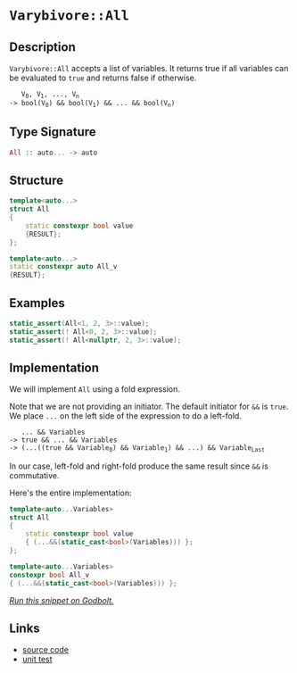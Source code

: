 <!-- Copyright 2024 Feng Mofan
SPDX-License-Identifier: Apache-2.0 -->

# `Varybivore::All`

## Description

`Varybivore::All` accepts a list of variables. It returns true if all variables can be evaluated to `true` and returns false if otherwise.

<pre><code>   V<sub>0</sub>, V<sub>1</sub>, ..., V<sub>n</sub>
-> bool(V<sub>0</sub>) && bool(V<sub>1</sub>) && ... && bool(V<sub>n</sub>)</code></pre>

## Type Signature

```Haskell
All :: auto... -> auto
```

## Structure

```C++
template<auto...>
struct All
{
    static constexpr bool value
    {RESULT};
};

template<auto...>
static constexpr auto All_v
{RESULT};
```

## Examples

```C++
static_assert(All<1, 2, 3>::value);
static_assert(! All<0, 2, 3>::value);
static_assert(! All<nullptr, 2, 3>::value);
```

## Implementation

We will implement `All` using a fold expression.

Note that we are not providing an initiator. The default initiator for `&&` is `true`. We place `...` on the left side of the expression to do a left-fold.

<pre><code>   ... && Variables
-> true && ... && Variables
-> (...((true && Variable<sub>0</sub>) && Variable<sub>1</sub>) && ...) && Variable<sub>Last</sub>
</code></pre>

In our case, left-fold and right-fold produce the same result since `&&` is commutative.

Here's the entire implementation:

```C++
template<auto...Variables>
struct All
{
    static constexpr bool value
    { (...&&(static_cast<bool>(Variables))) };
};

template<auto...Variables>
constexpr bool All_v
{ (...&&(static_cast<bool>(Variables))) };
```

[*Run this snippet on Godbolt.*](https://godbolt.org/#z:OYLghAFBqd5QCxAYwPYBMCmBRdBLAF1QCcAaPECAMzwBtMA7AQwFtMQByARg9KtQYEAysib0QXACx8BBAKoBnTAAUAHpwAMvAFYTStJg1DIApACYAQuYukl9ZATwDKjdAGFUtAK4sGISdKuADJ4DJgAcj4ARpjEEgAcpAAOqAqETgwe3r7%2B0ilpjgIhYZEsMXFciXaYDhlCBEzEBFk%2BfgG2mPaFDPWNBMUR0bEJtg1NLTntCmP9oYNlw5UAlLaoXsTI7BwEmCxJBjsmAMxuTF5EAHRXAGqNeExR9ArH2CYaAILTxF4OANTvtFob3eJgA7FYPr8ob9pkxHMhfmgGNNMKoksRflFUJ5fgA3MReTDA6G/MEWX4QK4XcwANlpEFh8IA%2BqJpsc3FjPC8ILdiPdHpgFEthaTQQARY4QkHiyXA4E7PYHIknM6XG53B5PF7ApEotEYzm0f6Apm4uXgilU2n0xl4ZAsphsk6G7m8/lPYVLUUSo5S4EAegAVMGQ6H/QGQwAVbBCSMh8MfIOh5MJkEfW32x1KJoQAFAk5cUi/MxFo4vEAgfHeTBLWXphrMrOxAgQMBgY35twaIsl35lo7YCtVwm133AjNMps5tsd9kMLyApIEMjF0vlysEmuSjgrWicACsvD8HC0pFQnDc1msMLWG0wpLMRx4pAImh3KwA1iB92YLqCzJI8TxPuGgAJw/hoNLxEc%2BicJIvAsBIGjdsep7nhwvAKCA3avieO6kHAsAwIgIBrAQSTnOQlBoHsdCxOErBbKo8Q0gAtDSki/MAyAIlIFxmLwmD4EQfLoHo/CCCIYjsFIMiCIoKjqHhpC6IWADuxBMEknA8LuB5Hm%2BZ6cAA8ucFEEL8qBUL8zFsRxXE8b8fFmBSHi0fQGLmE%2BSy8LhWgrBASA0UkdFkBQEDBaFIDAFIJY0LQOzEFhEBRIZUShI0ACeOm8OlzDEJlxlRNoNS4c%2BNFsIIxkMLQ2XKVgUReMApyAlh3C8FgLCGMA4j1XgxClXguKCoZqI1OcWzPqEOx7sptB4FEmkFR4WCGcueCIe1pDDcQWJKGKuzdfNRhvisVAGMACjXHgmBqcZSSMDlcnCKI4iyRJ8hKGohmqfo3UoFelj6AtWGQCsqBLhkbWsdM6DHGKpiWNYZhoTtokjWDHRdBkLgMO4nitHowRzKU5R6Pk6QCBMfiFhT3QDKTixY4NAi9OMBM5IW1S1KzMwM0MFSjH01N6LCTT8wsFQrAot6bBIekcIepCobw6E2Sx7GcdxvGSPxFK4IQJAPt5vmnSsCCYEwWBxBAn7%2BEcFygUcoKSBokgATSyH7jSoGwRw8GkIhT4XDSXBQaB8Rh/ukhcPuTs0srhnoZh2EvqdBHEYFpFmZR4WRR5DFsJwjQsLioKsUwiIGEYTmgRcXAXKeQmG6J4myFJb3SB9CnfcpuglhpWk5QrSsq0ZHCmeR5yWdZJdlxXVfdbX9eN65qDubExtmD5ad4QFQXryFHlURFh9RXP5fINXMWgVw3bxYlyWpcpeVZU9r8FUVJUOE9FWMAQ1VaqGQak1FqtA2rPk6kdLYp58ADVqMNNqTdVDjR2E9aanRDLzUWllFaMDfJ8k2s%2BHae1MAHS6kYY6oA958AuldG6d0HrHmfB9DuMku6yB7kpU8/c/onURlYIG2DQa2zPJDAQ0NYbwwEcjVGsR0YiOlp0FmfgICuBFoWYmJQBbk1SJTTIHMabJD0fTEmOiubKJ5j0GYGjmZWLZrMbRktRY2MMS4voEsyZcGlrLGSI8DLKTVhfBeV8l5cDrg3DQ%2BthJGy8t402e9zaW2tpQBWAcg51zdqCOOoJQRHHdpIDihYx7J1sKnPy%2BFCIkTIuZE%2B%2Bd6KMWLsQFg9kWAKFxAiXE4SLhKmmIJGJrdCysNeuw56XCfogBgoPbS7V/GJ0CSZHOFkrK/BLq09pnTum9IshANyR9N5eSODvCp%2B8UBn2Pnnc5wwOlJCSKacJTJtmTmaRxPgdBH6UGfqeD%2BdVnw/K/qVX%2B69KoAJqnVWBmBGrNTEOAp6UDKH4NIHAwaiDRooOQBNdBghMFzQWktTKeC1qEKeiQ1IZDDqUNCNQ/ytCmCXWurde6j0trDOkhIDh8kvrcJ0JMvhxhAY2GEfAcG4jkScH9LDAGSNLAo1VmjPAWBFF2O6LjfG2QjFaPmF44xBQMi2LphkTxTNubdAcbYk1dQ%2BZmOcVzVx6r3Hi2tV4nx6w5beL9qPJOnBVkvM4m0jpeItlwkFDsg2IljbxN3v5JJVthiiNmukkAZg65HCOPuECMdkKptBFBeZaFOApxwmbUgX5JCgn4tkrgUhQJZKdlwUEfsjgBPzRhKN74/YCTzarAtbbhTbViGkZwkggA%3D%3D)

## Links

- [source code](../../../../conceptrodon/varybivore/all.hpp)
- [unit test](../../../../tests/unit/metafunctions/varybivore/all.test.hpp)

